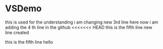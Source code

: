 # VSDemo 
this is used for the understanding
i am changing new 3rd line here
now i am adding the 4 th line in the github
<<<<<<< HEAD
this is the fifth line 
new line created

this is the fifth line
hello
